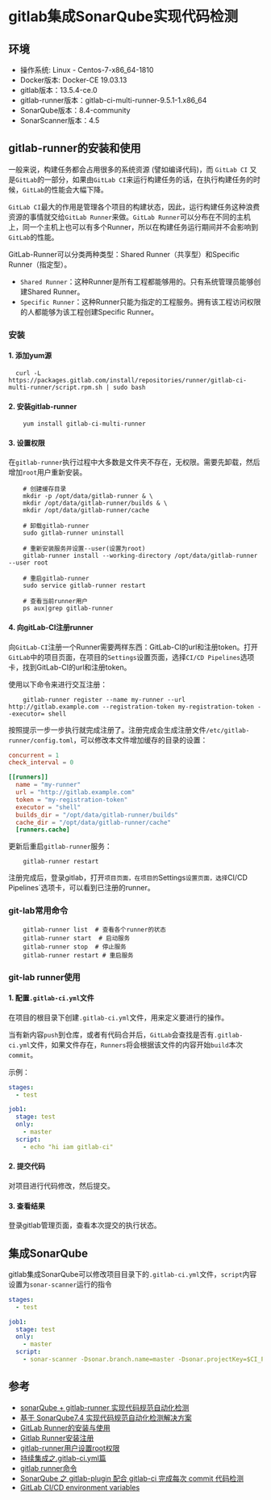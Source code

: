 # gitlab集成SonarQube实现代码检测

## 环境

- 操作系统: Linux - Centos-7-x86_64-1810
- Docker版本: Docker-CE 19.03.13
- gitlab版本：13.5.4-ce.0
- gitlab-runner版本：gitlab-ci-multi-runner-9.5.1-1.x86_64
- SonarQube版本：8.4-community
- SonarScanner版本：4.5

## gitlab-runner的安装和使用

一般来说，构建任务都会占用很多的系统资源 (譬如编译代码)，而 `GitLab CI` 又是`GitLab`的一部分，如果由`GitLab CI`来运行构建任务的话，在执行构建任务的时候，`GitLab`的性能会大幅下降。

`GitLab CI`最大的作用是管理各个项目的构建状态，因此，运行构建任务这种浪费资源的事情就交给`GitLab Runner`来做。`GitLab Runner`可以分布在不同的主机上，同一个主机上也可以有多个Runner，所以在构建任务运行期间并不会影响到 `GitLab`的性能。

GitLab-Runner可以分类两种类型：Shared Runner（共享型）和Specific Runner（指定型）。

- `Shared Runner`：这种Runner是所有工程都能够用的。只有系统管理员能够创建Shared Runner。
- `Specific Runner`：这种Runner只能为指定的工程服务。拥有该工程访问权限的人都能够为该工程创建Specific Runner。

### 安装

#### 1. 添加yum源

```shell
  curl -L https://packages.gitlab.com/install/repositories/runner/gitlab-ci-multi-runner/script.rpm.sh | sudo bash
```

#### 2. 安装gitlab-runner

```shell
    yum install gitlab-ci-multi-runner
```

#### 3. 设置权限

在`gitlab-runner`执行过程中大多数是文件夹不存在，无权限。需要先卸载，然后增加`root`用户重新安装。

```shell
    # 创建缓存目录
    mkdir -p /opt/data/gitlab-runner & \
    mkdir /opt/data/gitlab-runner/builds & \
    mkdir /opt/data/gitlab-runner/cache

    # 卸载gitlab-runner
    sudo gitlab-runner uninstall 

    # 重新安装服务并设置--user(设置为root)
    gitlab-runner install --working-directory /opt/data/gitlab-runner --user root

    # 重启gitlab-runner
    sudo service gitlab-runner restart  

    # 查看当前runner用户
    ps aux|grep gitlab-runner  
```

#### 4. 向gitLab-CI注册runner

向`GitLab-CI`注册一个Runner需要两样东西：GitLab-CI的url和注册token。打开`GitLab`中的项目页面，在项目的`Settings`设置页面，选择`CI/CD Pipelines`选项卡，找到GitLab-CI的url和注册token。

使用以下命令来进行交互注册：

```shell
    gitlab-runner register --name my-runner --url http://gitlab.example.com --registration-token my-registration-token --executor= shell
```

按照提示一步一步执行就完成注册了。注册完成会生成注册文件`/etc/gitlab-runner/config.toml`，可以修改本文件增加缓存的目录的设置：

```toml
concurrent = 1
check_interval = 0

[[runners]]
  name = "my-runner"
  url = "http://gitlab.example.com"
  token = "my-registration-token"
  executor = "shell"
  builds_dir = "/opt/data/gitlab-runner/builds"
  cache_dir = "/opt/data/gitlab-runner/cache"
  [runners.cache]
```

更新后重启`gitlab-runner`服务：

```shell
    gitlab-runner restart
```

注册完成后，登录gitlab，打开`项目页面，在项目的`Settings`设置页面，选择`CI/CD Pipelines`选项卡，可以看到已注册的runner。

### git-lab常用命令

```shell
    gitlab-runner list  # 查看各个runner的状态
    gitlab-runner start  # 启动服务
    gitlab-runner stop  # 停止服务
    gitlab-runner restart # 重启服务
```

### git-lab runner使用

#### 1. 配置`.gitlab-ci.yml`文件

在项目的根目录下创建`.gitlab-ci.yml`文件，用来定义要进行的操作。

当有新内容`push`到仓库，或者有代码合并后，`GitLab`会查找是否有`.gitlab-ci.yml`文件，如果文件存在，`Runners`将会根据该文件的内容开始`build`本次`commit`。

示例：

```yml
stages:
  - test

job1:
  stage: test
  only:
    - master
  script:
    - echo "hi iam gitlab-ci"
```

#### 2. 提交代码

对项目进行代码修改，然后提交。

#### 3. 查看结果

登录gitlab管理页面，查看本次提交的执行状态。

## 集成SonarQube

gitlab集成SonarQube可以修改项目目录下的`.gitlab-ci.yml`文件，`script`内容设置为`sonar-scanner`运行的指令

```yml
stages:
  - test

job1:
  stage: test
  only:
    - master
  script:
    - sonar-scanner -Dsonar.branch.name=master -Dsonar.projectKey=$CI_PROJECT_NAME -Dsonar.host.url=http://localhost:9000 -Dsonar.login=6d190aebe5c01fd18f22c212f47fc5f657a29f1d -Dsonar.sources=.  -Dsonar.java.binaries=. -Dsonar.java.source=11 -Dsonar.analysis.CI_COMMIT_REF_NAME=$CI_COMMIT_REF_NAME -Dsonar.analysis.GITLAB_USER_EMAIL=$GITLAB_USER_EMAIL -Dsonar.analysis.GITLAB_USER_NAME=$GITLAB_USER_NAME -Dsonar.analysis.CI_PROJECT_PATH=$CI_PROJECT_PATH
```

## 参考

- [sonarQube + gitlab-runner 实现代码规范自动化检测](https://www.jianshu.com/p/2c974d8fdac0)
- [基于 SonarQube7.4 实现代码规范自动化检测解决方案](https://www.jianshu.com/p/4df14f20b118)
- [GitLab Runner的安装与使用](https://blog.csdn.net/lizhiqiang1217/article/details/88803783)
- [Gitlab Runner安装注册](https://www.jianshu.com/p/a7a8d4fcdfee)
- [gitlab-runner用户设置root权限](https://www.cnblogs.com/wu-wu/p/13426658.html)
- [持续集成之.gitlab-ci.yml篇](https://segmentfault.com/a/1190000019540360)
- [gitlab runner命令](https://blog.csdn.net/qq_34206560/article/details/88827395)
- [SonarQube 之 gitlab-plugin 配合 gitlab-ci 完成每次 commit 代码检测](https://blog.csdn.net/aixiaoyang168/article/details/78115646)
- [GitLab CI/CD environment variables](https://docs.gitlab.com/ee/ci/variables/#creating-a-custom-environment-variable)
